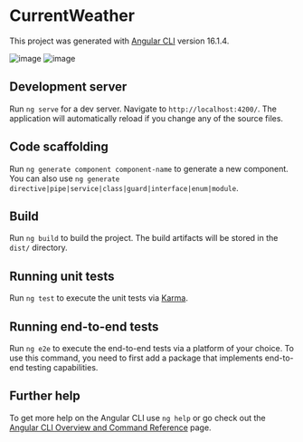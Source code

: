 # CurrentWeather

This project was generated with [Angular CLI](https://github.com/angular/angular-cli) version 16.1.4.

![image](https://github.com/FabioFarinella96/CurrentWeatherApp-Angular/assets/121029029/8c98206a-3a40-47b8-8f58-0b4e6b6ff464)   ![image](https://github.com/FabioFarinella96/CurrentWeatherApp-Angular/assets/121029029/ae086bdf-699b-4df7-8913-8b8ea70b0edc)

## Development server

Run `ng serve` for a dev server. Navigate to `http://localhost:4200/`. The application will automatically reload if you change any of the source files.

## Code scaffolding

Run `ng generate component component-name` to generate a new component. You can also use `ng generate directive|pipe|service|class|guard|interface|enum|module`.

## Build

Run `ng build` to build the project. The build artifacts will be stored in the `dist/` directory.

## Running unit tests

Run `ng test` to execute the unit tests via [Karma](https://karma-runner.github.io).

## Running end-to-end tests

Run `ng e2e` to execute the end-to-end tests via a platform of your choice. To use this command, you need to first add a package that implements end-to-end testing capabilities.

## Further help

To get more help on the Angular CLI use `ng help` or go check out the [Angular CLI Overview and Command Reference](https://angular.io/cli) page.
